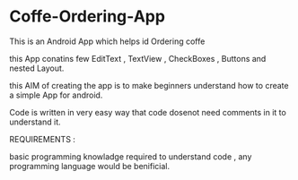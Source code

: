 # Coffe-Ordering-App
This is an Android App which helps id Ordering coffe

this App conatins few EditText , TextView , CheckBoxes , Buttons and nested Layout.

this AIM of creating the app is to make beginners understand how to create a simple App for android.

Code is written in very easy way that code dosenot need comments in it to understand it.

REQUIREMENTS :

basic programming knowladge required to understand code , any programming language would be benificial.
